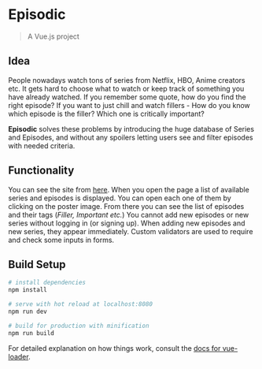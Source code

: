 # Episodic

> A Vue.js project

## Idea

People nowadays watch tons of series from Netflix, HBO, Anime creators etc. It gets hard to choose what to watch or keep track of something you have already watched. If you remember some quote, how do you find the right episode? If you want to just chill and watch fillers - How do you know which episode is the filler? Which one is critically important? 

**Episodic** solves these problems by introducing the huge database of Series and Episodes, and without any spoilers letting users see and filter episodes with needed criteria.

## Functionality

You can see the site from [here](http://episodic-vuejs.s3-website.eu-central-1.amazonaws.com/). When you open the page a list of available series and episodes is displayed. You can open each one of them by clicking on the poster image. From there you can see the list of episodes and their tags (_Filler, Important etc._) You cannot add new episodes or new series without logging in (or signing up). When adding new episodes and new series, they appear immediately. Custom validators are used to require and check some inputs in forms.

## Build Setup

``` bash
# install dependencies
npm install

# serve with hot reload at localhost:8080
npm run dev

# build for production with minification
npm run build
```

For detailed explanation on how things work, consult the [docs for vue-loader](http://vuejs.github.io/vue-loader).
